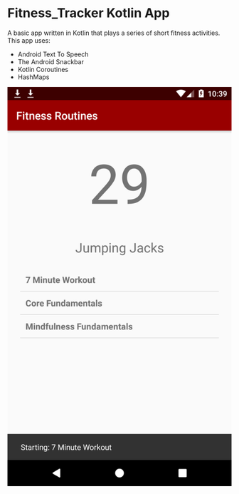 ﻿# Fitness_Tracker Kotlin App
A basic app written in Kotlin that plays a series of short fitness activities. This app uses:
* Android Text To Speech
* The Android Snackbar
* Kotlin Coroutines 
* HashMaps

![Screenshot](https://github.com/user1342/Fitness_Tracker/blob/master/Screenshots/Screenshot_1554629951.png?raw=true)

